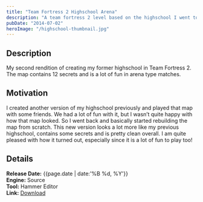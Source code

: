```yaml
---
title: "Team Fortress 2 Highschool Arena"
description: "A team fortress 2 level based on the highschool I went to."
pubDate: "2014-07-02"
heroImage: "/highschool-thumbnail.jpg"
---
```


## Description

My second rendition of creating my former highschool in Team Fortress 2. The map contains 12 secrets and is a lot of fun in arena type matches.

## Motivation

I created another version of my highschool previously and played that map with some friends. We had a lot of fun with it, but I wasn’t quite happy with how that map looked. So I went back and basically started rebuilding the map from scratch. This new version looks a lot more like my previous highschool, contains some secrets and is pretty clean overall. I am quite pleased with how it turned out, especially since it is a lot of fun to play too!

## Details

**Release Date:** {{page.date | date:'%B %d, %Y'}}  
**Engine:** Source  
**Tool:** Hammer Editor  
**Link:** [Download](https://www.dropbox.com/sh/80efa6wbdko2dj0/AACQriSVSyWIddoq6uJ0B9MJa?dl=1)

